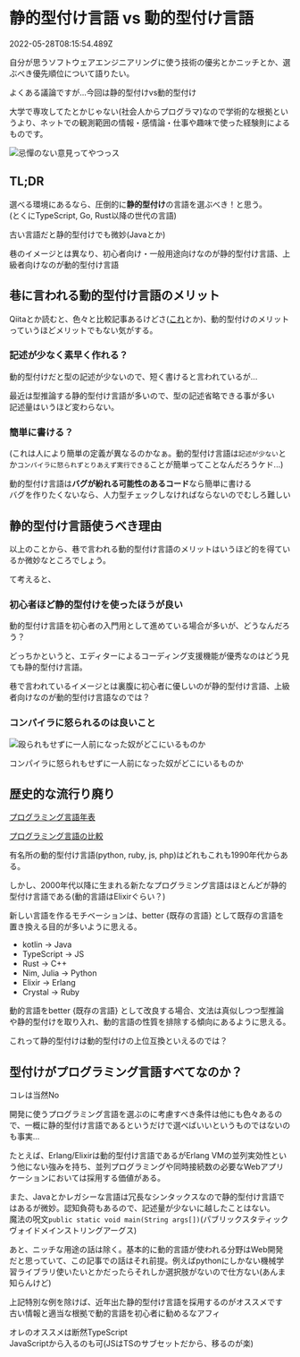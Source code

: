 # 静的型付け言語 vs 動的型付け言語

2022-05-28T08:15:54.489Z

自分が思うソフトウェアエンジニアリングに使う技術の優劣とかニッチとか、選ぶべき優先順位について語りたい。

よくある議論ですが...今回は静的型付けvs動的型付け

大学で専攻してたとかじゃない(社会人からプログラマ)なので学術的な根拠というより、ネットでの観測範囲の情報・感情論・仕事や趣味で使った経験則によるものです。

![忌憚のない意見ってやつっス](https://i.gyazo.com/2c7b3d6fb2177721a0665e1c95946c7c.png)

## TL;DR

選べる環境にあるなら、圧倒的に**静的型付け**の言語を選ぶべき！と思う。<br>
(とくにTypeScript, Go, Rust以降の世代の言語)

古い言語だと静的型付けでも微妙(Javaとか)

巷のイメージとは異なり、初心者向け・一般用途向けなのが静的型付け言語、上級者向けなのが動的型付け言語

## 巷に言われる動的型付け言語のメリット

Qiitaとか読むと、色々と比較記事あるけどさ([これ](https://qiita.com/wann/items/16920b070dc0483f152a)とか)、動的型付けのメリットっていうほどメリットでもない気がする。

### 記述が少なく素早く作れる？

動的型付けだと型の記述が少ないので、短く書けると言われているが...

最近は型推論する静的型付け言語が多いので、型の記述省略できる事が多い<br>
記述量はいうほど変わらない。

### 簡単に書ける？

(これは人により簡単の定義が異なるのかなぁ。動的型付け言語は`記述が少ない`とか`コンパイラに怒られずとりあえず実行できる`ことが簡単ってことなんだろうケド...)

動的型付け言語は**バグが紛れる可能性のあるコード**なら簡単に書ける<br>
バグを作りたくないなら、人力型チェックしなければならないのでむしろ難しい

## 静的型付け言語使うべき理由

以上のことから、巷で言われる動的型付け言語のメリットはいうほど的を得ているか微妙なところでしょう。

て考えると、

### 初心者ほど静的型付けを使ったほうが良い

動的型付け言語を初心者の入門用として進めている場合が多いが、どうなんだろう？

どっちかというと、エディターによるコーディング支援機能が優秀なのはどう見ても静的型付け言語。

巷で言われているイメージとは裏腹に初心者に優しいのが静的型付け言語、上級者向けなのが動的型付け言語なのでは？

### コンパイラに怒られるのは良いこと

![殴られもせずに一人前になった奴がどこにいるものか](https://i.gyazo.com/fc8ab971003fba139f23581ce792ee7f.png)

コンパイラに怒られもせずに一人前になった奴がどこにいるものか


## 歴史的な流行り廃り

[プログラミング言語年表](https://ja.wikipedia.org/wiki/%E3%83%97%E3%83%AD%E3%82%B0%E3%83%A9%E3%83%9F%E3%83%B3%E3%82%B0%E8%A8%80%E8%AA%9E%E5%B9%B4%E8%A1%A8)

[プログラミング言語の比較](https://ja.wikipedia.org/wiki/%E3%83%97%E3%83%AD%E3%82%B0%E3%83%A9%E3%83%9F%E3%83%B3%E3%82%B0%E8%A8%80%E8%AA%9E%E3%81%AE%E6%AF%94%E8%BC%83)

有名所の動的型付け言語(python, ruby, js, php)はどれもこれも1990年代からある。

しかし、2000年代以降に生まれる新たなプログラミング言語はほとんどが静的型付け言語である(動的言語はElixirぐらい？)

新しい言語を作るモチベーションは、better {既存の言語} として既存の言語を置き換える目的が多いように思える。

- kotlin -> Java
- TypeScript -> JS
- Rust -> C++
- Nim, Julia -> Python
- Elixir -> Erlang
- Crystal -> Ruby

動的言語をbetter {既存の言語} として改良する場合、文法は真似しつつ型推論や静的型付けを取り入れ、動的言語の性質を排除する傾向にあるように思える。

これって静的型付けは動的型付けの上位互換といえるのでは？


## 型付けがプログラミング言語すべてなのか？

コレは当然No

開発に使うプログラミング言語を選ぶのに考慮すべき条件は他にも色々あるので、一概に静的型付け言語であるというだけで選べばいいというものではないのも事実...

たとえば、Erlang/Elixirは動的型付け言語であるがErlang VMの並列実効性という他にない強みを持ち、並列プログラミングや同時接続数の必要なWebアプリケーションにおいては採用する価値がある。

また、Javaとかレガシーな言語は冗長なシンタックスなので静的型付け言語ではあるが微妙。認知負荷もあるので、記述量が少ないに越したことはない。<br>
魔法の呪文`public static void main(String args[])`(パブリックスタティックヴォイドメインストリングアーグス)

あと、ニッチな用途の話は除く。基本的に動的言語が使われる分野はWeb開発だと思っていて、この記事での話はそれ前提。例えばpythonにしかない機械学習ライブラリ使いたいとかだったらそれしか選択肢がないので仕方ない(あんま知らんけど)

上記特別な例を除けば、近年出た静的型付け言語を採用するのがオススメです<br>
古い情報と適当な根拠で動的言語を初心者に勧めるなアフィ

オレのオススメは断然TypeScript<br>
JavaScriptから入るのも可(JSはTSのサブセットだから、移るのが楽)
